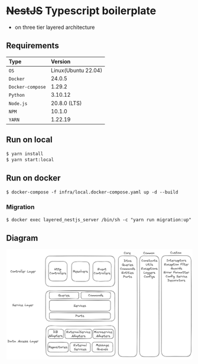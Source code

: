 # ~~NestJS~~ Typescript boilerplate 
- on three tier layered architecture

## Requirements

| Type                  | Version              |
|:---------------------|:-----------------|
| `OS`                 | Linux(Ubuntu 22.04) |
| `Docker`             | 24.0.5 |
| `Docker-compose`     | 1.29.2 |
| `Python`             | 3.10.12
| `Node.js`            | 20.8.0 (LTS) |
| `NPM`            | 10.1.0 |
| `YARN`            | 1.22.19 |

## Run on local
```
$ yarn install
$ yarn start:local
```

## Run on docker
```
$ docker-compose -f infra/local.docker-compose.yaml up -d --build
```

### Migration
```
$ docker exec layered_nestjs_server /bin/sh -c "yarn run migration:up"
```

## Diagram
![](./doc/nestjs-3tier-layered-architecture.png)